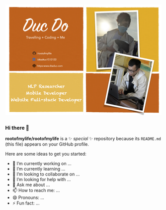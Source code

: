 # [![header](https://raw.githubusercontent.com/rootofmylife/rootofmylife/main/banner/gh_banner_v2.png)](https://dtaduc.com)

### Hi there 👋

**rootofmylife/rootofmylife** is a ✨ _special_ ✨ repository because its `README.md` (this file) appears on your GitHub profile.

Here are some ideas to get you started:

- 🔭 I’m currently working on ...
- 🌱 I’m currently learning ...
- 👯 I’m looking to collaborate on ...
- 🤔 I’m looking for help with ...
- 💬 Ask me about ...
- 📫 How to reach me: ...
- 😄 Pronouns: ...
- ⚡ Fun fact: ...
